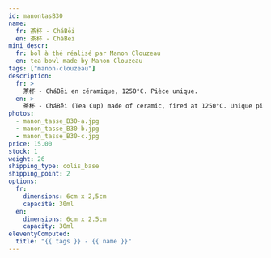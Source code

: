 ```yaml
---
id: manontasB30
name:
  fr: 茶杯 - CháBēi
  en: 茶杯 - CháBēi
mini_descr:
  fr: bol à thé réalisé par Manon Clouzeau
  en: tea bowl made by Manon Clouzeau
tags: ["manon-clouzeau"]
description:
  fr: >
    茶杯 - CháBēi en céramique, 1250°C. Pièce unique.
  en: >
    茶杯 - CháBēi (Tea Cup) made of ceramic, fired at 1250°C. Unique piece.
photos:
  - manon_tasse_B30-a.jpg
  - manon_tasse_B30-b.jpg
  - manon_tasse_B30-c.jpg
price: 15.00
stock: 1
weight: 26
shipping_type: colis_base
shipping_point: 2
options:
  fr:
    dimensions: 6cm x 2,5cm
    capacité: 30ml
  en:
    dimensions: 6cm x 2.5cm
    capacity: 30ml
eleventyComputed:
  title: "{{ tags }} - {{ name }}"
---
```

